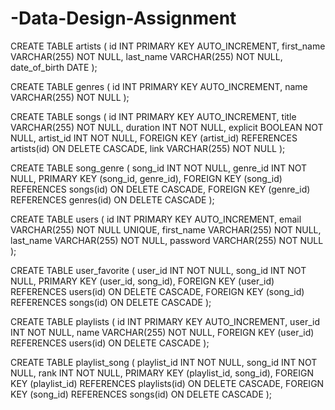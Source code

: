 # -Data-Design-Assignment
CREATE TABLE artists (
    id INT PRIMARY KEY AUTO_INCREMENT,
    first_name VARCHAR(255) NOT NULL,
    last_name VARCHAR(255) NOT NULL,
    date_of_birth DATE
);

CREATE TABLE genres (
    id INT PRIMARY KEY AUTO_INCREMENT,
    name VARCHAR(255) NOT NULL
);

CREATE TABLE songs (
    id INT PRIMARY KEY AUTO_INCREMENT,
    title VARCHAR(255) NOT NULL,
    duration INT NOT NULL,
    explicit BOOLEAN NOT NULL,
    artist_id INT NOT NULL,
    FOREIGN KEY (artist_id) REFERENCES artists(id) ON DELETE CASCADE,
    link VARCHAR(255) NOT NULL
);

CREATE TABLE song_genre (
    song_id INT NOT NULL,
    genre_id INT NOT NULL,
    PRIMARY KEY (song_id, genre_id),
    FOREIGN KEY (song_id) REFERENCES songs(id) ON DELETE CASCADE,
    FOREIGN KEY (genre_id) REFERENCES genres(id) ON DELETE CASCADE
);

CREATE TABLE users (
    id INT PRIMARY KEY AUTO_INCREMENT,
    email VARCHAR(255) NOT NULL UNIQUE,
    first_name VARCHAR(255) NOT NULL,
    last_name VARCHAR(255) NOT NULL,
    password VARCHAR(255) NOT NULL
);

CREATE TABLE user_favorite (
    user_id INT NOT NULL,
    song_id INT NOT NULL,
    PRIMARY KEY (user_id, song_id),
    FOREIGN KEY (user_id) REFERENCES users(id) ON DELETE CASCADE,
    FOREIGN KEY (song_id) REFERENCES songs(id) ON DELETE CASCADE
);

CREATE TABLE playlists (
    id INT PRIMARY KEY AUTO_INCREMENT,
    user_id INT NOT NULL,
    name VARCHAR(255) NOT NULL,
    FOREIGN KEY (user_id) REFERENCES users(id) ON DELETE CASCADE
);

CREATE TABLE playlist_song (
    playlist_id INT NOT NULL,
    song_id INT NOT NULL,
    rank INT NOT NULL,
    PRIMARY KEY (playlist_id, song_id),
    FOREIGN KEY (playlist_id) REFERENCES playlists(id) ON DELETE CASCADE,
    FOREIGN KEY (song_id) REFERENCES songs(id) ON DELETE CASCADE
);
